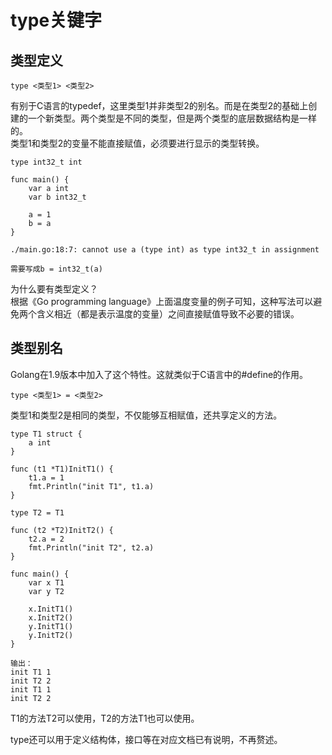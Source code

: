 # type关键字
## 类型定义

    type <类型1> <类型2>


有别于C语言的typedef，这里类型1并非类型2的别名。而是在类型2的基础上创建的一个新类型。两个类型是不同的类型，但是两个类型的底层数据结构是一样的。  
类型1和类型2的变量不能直接赋值，必须要进行显示的类型转换。

    type int32_t int

    func main() {
        var a int
        var b int32_t
        
        a = 1
        b = a
    }

    ./main.go:18:7: cannot use a (type int) as type int32_t in assignment

    需要写成b = int32_t(a)

为什么要有类型定义？  
根据《Go programming language》上面温度变量的例子可知，这种写法可以避免两个含义相近（都是表示温度的变量）之间直接赋值导致不必要的错误。

## 类型别名
Golang在1.9版本中加入了这个特性。这就类似于C语言中的#define的作用。

    type <类型1> = <类型2>

类型1和类型2是相同的类型，不仅能够互相赋值，还共享定义的方法。

    type T1 struct {
        a int
    }

    func (t1 *T1)InitT1() {
        t1.a = 1
        fmt.Println("init T1", t1.a)
    }

    type T2 = T1

    func (t2 *T2)InitT2() {
        t2.a = 2
        fmt.Println("init T2", t2.a)
    }

    func main() {
        var x T1
        var y T2
        
        x.InitT1()
        x.InitT2()
        y.InitT1()
        y.InitT2()
    }

    输出：
    init T1 1
    init T2 2
    init T1 1
    init T2 2

T1的方法T2可以使用，T2的方法T1也可以使用。

type还可以用于定义结构体，接口等在对应文档已有说明，不再赘述。